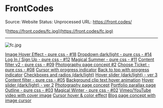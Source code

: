 # FrontCodes

Source: Website
Status: Unprocessed
URL: https://front.codes/

![https://front.codes/fc.jpg](https://front.codes/fc.jpg)

---

![fc.jpg](FrontCodes%2060da02a7ee83422b8df606104e0cd998/fc.jpg)

 [Image Hover Effect - pure css - #18](https://codepen.io/ig_design/full/WNrWezW)          [Dropdown dark/light - pure css - #14](https://codepen.io/ig_design/pen/MWKVrNR)      [Log In / Sign Up - pure css - #12](https://codepen.io/ig_design/full/KKVQpVP)    [Magical Summer - pure css - #11](https://codepen.io/ig_design/full/KKVZdPq)        [Content filter v2 - pure css - #09](https://codepen.io/ig_design/pen/vYLGMdr)    [Photography page concept #2](https://codepen.io/ig_design/full/MWKyXJv)    [Choose Ticket - pure css - #08](https://codepen.io/ig_design/pen/Bajogxq)      [Cursor with progress indicator](https://codepen.io/ig_design/pen/zXVGem)    [Back to top with progress indicator](https://codepen.io/ig_design/pen/yrwgwO)    [Checkboxes and radios (dark/light)](https://codepen.io/ig_design/pen/dLNKgM)    [Hover slider (dark/light) - ver 3](https://codepen.io/ig_design/pen/MRbJWW)      [Content filter - pure css - #05](https://codepen.io/ig_design/pen/aXXOqw)          [Background clip text hover animation](https://codepen.io/ig_design/pen/ErvoOb)    [Hover slider (dark/light) - ver 2](https://codepen.io/ig_design/pen/gqRJNW)        [Photography page concept](https://codepen.io/ig_design/pen/JxbVRq)      [Portfolio parallax page](https://codepen.io/ig_design/pen/GPVXVx)    [Outline - pure css - #03](https://codepen.io/ig_design/pen/zyEVBd)    [Magical Winter - pure css - #02](https://codepen.io/ig_design/pen/GPmVBG)            [Vimeo/YouTube video with cover image](https://codepen.io/ig_design/pen/xmZpbo)      [Cursor hover & color effect](https://codepen.io/ig_design/pen/qLdZGw)    [Blog page concept with image cursor](https://codepen.io/ig_design/pen/OrLBqO)